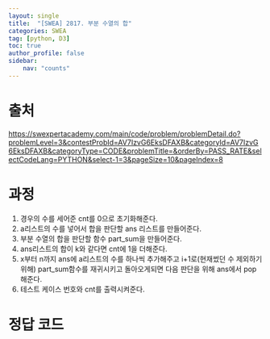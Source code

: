 ```yaml
---
layout: single
title:  "[SWEA] 2817. 부분 수열의 합"
categories: SWEA
tag: [python, D3]
toc: true
author_profile: false
sidebar:
    nav: "counts"
---
```


# 출처
<https://swexpertacademy.com/main/code/problem/problemDetail.do?problemLevel=3&contestProbId=AV7IzvG6EksDFAXB&categoryId=AV7IzvG6EksDFAXB&categoryType=CODE&problemTitle=&orderBy=PASS_RATE&selectCodeLang=PYTHON&select-1=3&pageSize=10&pageIndex=8>


  
  
# 과정
1. 경우의 수를 세어준 cnt를 0으로 초기화해준다.
2. a리스트의 수를 넣어서 합을 판단할 ans 리스트를 만들어준다.
3. 부분 수열의 합을 판단할 함수 part_sum을 만들어준다.
4. ans리스트의 합이 k와 같다면 cnt에 1을 더해준다.
5. x부터 n까지 ans에 a리스트의 수를 하나씩 추가해주고 i+1로(현재썼던 수 제외하기위해) part_sum함수를 재귀시키고 돌아오게되면 다음 판단을 위해 ans에서 pop해준다.
6. 테스트 케이스 번호와 cnt를 출력시켜준다.





# 정답 코드
<script src="https://gist.github.com/kghees/470570271e99c0ce166e3d8bf920b446.js"></script>